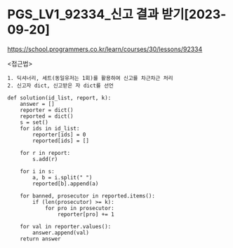 # PGS_LV1_92334_신고 결과 받기[2023-09-20]
https://school.programmers.co.kr/learn/courses/30/lessons/92334

<접근법>
``` 
1. 딕셔너리, 세트(동일유저는 1회)를 활용하여 신고를 차근차근 처리
2. 신고자 dict, 신고받은 자 dict를 선언
```



```
def solution(id_list, report, k):
    answer = []
    reporter = dict()
    reported = dict()
    s = set()
    for ids in id_list:
        reporter[ids] = 0
        reported[ids] = []

    for r in report:
        s.add(r)

    for i in s:
        a, b = i.split(" ")
        reported[b].append(a)

    for banned, prosecutor in reported.items():
        if (len(prosecutor) >= k):
            for pro in prosecutor:
                reporter[pro] += 1
                
    for val in reporter.values():
        answer.append(val)
    return answer
```